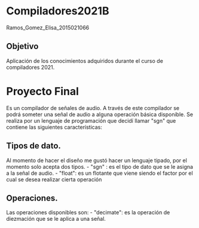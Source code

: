 # Compiladores2021B
Ramos_Gomez_Elisa_2015021066

## Objetivo 
Aplicación de los conocimientos adquiridos durante el curso de compiladores 2021.

# Proyecto Final 

Es un compilador de señales de audio. 
   A través de este compilador se podrá someter una señal de audio a alguna operación básica disponible. Se realiza por un lenguaje de programación 
   que decidí llamar "sgn" que contiene las siguientes características: 
   ## Tipos de dato.
   Al momento de hacer el diseño me gustó hacer un lenguaje tipado, por el momento solo acepta dos tipos.
        - "sgn" : es el tipo de dato que se le asigna a la señal de audio.
        - "float": es un flotante que viene siendo el factor por el cual se desea realizar cierta operación
        
   ## Operaciones.
   Las operaciones disponibles son:
        - "decimate": es la operación de diezmación que se le aplica a una señal.
        
     
     
    
